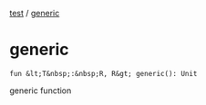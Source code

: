 [test](test/index) / [generic](test/generic)


# generic

`fun &lt;T&nbsp;:&nbsp;R, R&gt; generic(): Unit`

generic function



